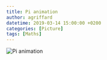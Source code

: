 ```yaml
---
title: Pi animation
author: agriffard
datetime: 2019-03-14 15:00:00 +0200
categories: [Picture]
tags: [Maths]
---
```


![Pi animation](/assets/blog/pi.webp)
